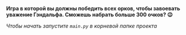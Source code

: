 **Игра в которой вы должны победить всех орков, чтобы завоевать уважение Гэндальфа. Сможешь набрать больше 300 очков? :wink:**

_Чтобы начать запустите ``` main.py ``` в корневой папке проекта_
